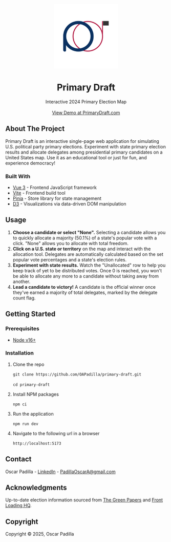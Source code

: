<div align="center">
  <a href="https://github.com/OAPadilla/primary-draft">
    <img src="public/android-chrome-512x512.png" alt="Logo" width="200" height="200">
  </a>

  <h1 align="center">Primary Draft</h1>

  <p align="center">
    Interactive 2024 Primary Election Map
    <br />
    <br />
    <a href="https://www.primarydraft.com">View Demo at PrimaryDraft.com</a>
  </p>
</div>

<!-- ABOUT THE PROJECT -->
## About The Project

Primary Draft is an interactive single-page web application for simulating U.S. political party primary elections. Experiment with state primary election results and allocate delegates among presidential primary candidates on a United States map. Use it as an educational tool or just for fun, and experience democracy!

### Built With

* [Vue 3](https://vuejs.org/) - Frontend JavaScript framework
* [Vite](https://vitejs.dev/) - Frontend build tool
* [Pinia](https://pinia.vuejs.org/) - Store library for state management
* [D3](https://d3js.org/) - Visualizations via data-driven DOM manipulation

<!-- USAGE EXAMPLES -->
## Usage

1. <strong>Choose a candidate or select "None".</strong> Selecting a candidate allows you to quickly allocate a majority (50.1%) of a state's popular vote with a click. "None" allows you to allocate with total freedom.
2.  <strong>Click on a U.S. state or territory</strong> on the map and interact with the allocation tool. Delegates are automatically calculated based on the set popular vote percentages and a state's election rules.
3. <strong>Experiment with state results.</strong> Watch the "Unallocated" row to help you keep track of yet to be distributed votes. Once 0 is reached, you won't be able to allocate any more to a candidate without taking away from another.
4. <strong>Lead a candidate to victory!</strong> A candidate is the official winner once they've earned a majority of total delegates, marked by the delegate count flag.

<!-- GETTING STARTED -->
## Getting Started

### Prerequisites

* [Node v16+](https://nodejs.org/en)

### Installation

1. Clone the repo
   ```
   git clone https://github.com/OAPadilla/primary-draft.git

   cd primary-draft
   ```
2. Install NPM packages
   ```
   npm ci
   ```
3. Run the application
   ```
   npm run dev
   ```
4. Navigate to the following url in a browser
   ```
   http://localhost:5173
   ```

<!-- CONTACT -->
## Contact

Oscar Padilla - [LinkedIn](https://www.linkedin.com/in/oapadilla/) - PadillaOscarA@gmail.com

<!-- ACKNOWLEDGMENTS -->
## Acknowledgments

Up-to-date election information sourced from [The Green Papers](https://www.thegreenpapers.com/) and [Front Loading HQ](https://www.frontloadinghq.com/).


<!-- COPYRIGHT -->
## Copyright

Copyright © 2025, Oscar Padilla
